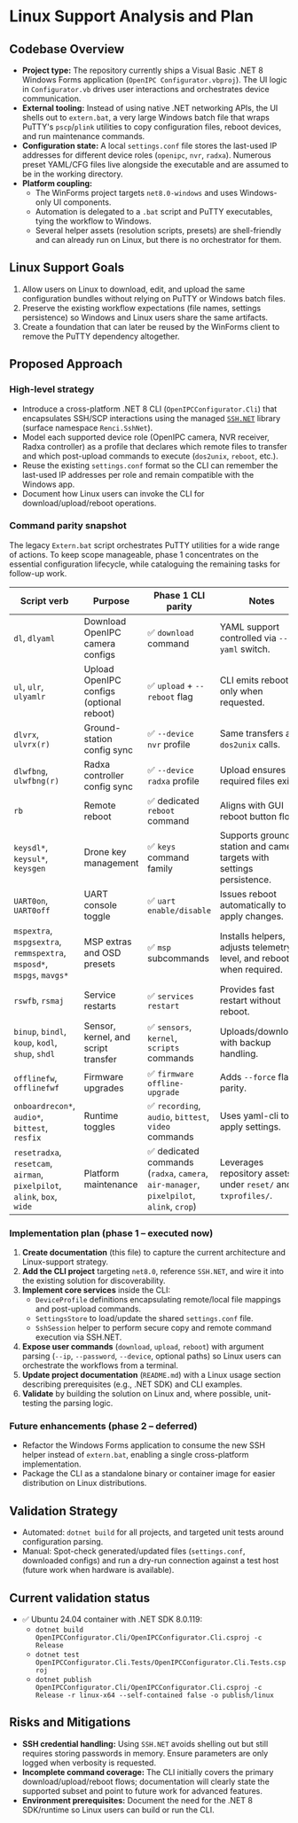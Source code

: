 # Linux Support Analysis and Plan

## Codebase Overview
- **Project type:** The repository currently ships a Visual Basic .NET 8 Windows Forms application (`OpenIPC Configurator.vbproj`). The UI logic in `Configurator.vb` drives user interactions and orchestrates device communication.
- **External tooling:** Instead of using native .NET networking APIs, the UI shells out to `extern.bat`, a very large Windows batch file that wraps PuTTY's `pscp`/`plink` utilities to copy configuration files, reboot devices, and run maintenance commands.
- **Configuration state:** A local `settings.conf` file stores the last-used IP addresses for different device roles (`openipc`, `nvr`, `radxa`). Numerous preset YAML/CFG files live alongside the executable and are assumed to be in the working directory.
- **Platform coupling:**
  - The WinForms project targets `net8.0-windows` and uses Windows-only UI components.
  - Automation is delegated to a `.bat` script and PuTTY executables, tying the workflow to Windows.
  - Several helper assets (resolution scripts, presets) are shell-friendly and can already run on Linux, but there is no orchestrator for them.

## Linux Support Goals
1. Allow users on Linux to download, edit, and upload the same configuration bundles without relying on PuTTY or Windows batch files.
2. Preserve the existing workflow expectations (file names, settings persistence) so Windows and Linux users share the same artifacts.
3. Create a foundation that can later be reused by the WinForms client to remove the PuTTY dependency altogether.

## Proposed Approach
### High-level strategy
- Introduce a cross-platform .NET 8 CLI (`OpenIPCConfigurator.Cli`) that encapsulates SSH/SCP interactions using the managed [`SSH.NET`](https://github.com/sshnet/SSH.NET) library (surface namespace `Renci.SshNet`).
- Model each supported device role (OpenIPC camera, NVR receiver, Radxa controller) as a profile that declares which remote files to transfer and which post-upload commands to execute (`dos2unix`, `reboot`, etc.).
- Reuse the existing `settings.conf` format so the CLI can remember the last-used IP addresses per role and remain compatible with the Windows app.
- Document how Linux users can invoke the CLI for download/upload/reboot operations.

### Command parity snapshot
The legacy `Extern.bat` script orchestrates PuTTY utilities for a wide range of actions. To keep scope manageable, phase 1 concentrates on the essential configuration lifecycle, while cataloguing the remaining tasks for follow-up work.

| Script verb            | Purpose                                              | Phase 1 CLI parity             | Notes |
|------------------------|------------------------------------------------------|-------------------------------|-------|
| `dl`, `dlyaml`         | Download OpenIPC camera configs                      | ✅ `download` command          | YAML support controlled via `--yaml` switch. |
| `ul`, `ulr`, `ulyamlr` | Upload OpenIPC configs (optional reboot)             | ✅ `upload` + `--reboot` flag  | CLI emits reboot only when requested. |
| `dlvrx`, `ulvrx(r)`    | Ground-station config sync                           | ✅ `--device nvr` profile      | Same transfers and `dos2unix` calls. |
| `dlwfbng`, `ulwfbng(r)`| Radxa controller config sync                         | ✅ `--device radxa` profile    | Upload ensures required files exist. |
| `rb`                   | Remote reboot                                        | ✅ dedicated `reboot` command  | Aligns with GUI reboot button flow. |
| `keysdl*`, `keysul*`, `keysgen` | Drone key management | ✅ `keys` command family | Supports ground station and camera targets with settings persistence. |
| `UART0on`, `UART0off` | UART console toggle | ✅ `uart enable/disable` | Issues reboot automatically to apply changes. |
| `mspextra`, `mspgsextra`, `remmspextra`, `msposd*`, `mspgs`, `mavgs*` | MSP extras and OSD presets | ✅ `msp` subcommands | Installs helpers, adjusts telemetry level, and reboots when required. |
| `rswfb`, `rsmaj` | Service restarts | ✅ `services restart` | Provides fast restart without reboot. |
| `binup`, `bindl`, `koup`, `kodl`, `shup`, `shdl` | Sensor, kernel, and script transfer | ✅ `sensors`, `kernel`, `scripts` commands | Uploads/downloads with backup handling. |
| `offlinefw`, `offlinefwf` | Firmware upgrades | ✅ `firmware offline-upgrade` | Adds `--force` flag parity. |
| `onboardrecon*`, `audio*`, `bittest`, `resfix` | Runtime toggles | ✅ `recording`, `audio`, `bittest`, `video` commands | Uses yaml-cli to apply settings. |
| `resetradxa`, `resetcam`, `airman`, `pixelpilot`, `alink`, `box`, `wide` | Platform maintenance | ✅ dedicated commands (`radxa`, `camera`, `air-manager`, `pixelpilot`, `alink`, `crop`) | Leverages repository assets under `reset/` and `txprofiles/`. |

### Implementation plan (phase 1 – executed now)
1. **Create documentation** (this file) to capture the current architecture and Linux-support strategy.
2. **Add the CLI project** targeting `net8.0`, reference `SSH.NET`, and wire it into the existing solution for discoverability.
3. **Implement core services** inside the CLI:
   - `DeviceProfile` definitions encapsulating remote/local file mappings and post-upload commands.
   - `SettingsStore` to load/update the shared `settings.conf` file.
   - `SshSession` helper to perform secure copy and remote command execution via SSH.NET.
4. **Expose user commands** (`download`, `upload`, `reboot`) with argument parsing (`--ip`, `--password`, `--device`, optional paths) so Linux users can orchestrate the workflows from a terminal.
5. **Update project documentation** (`README.md`) with a Linux usage section describing prerequisites (e.g., .NET SDK) and CLI examples.
6. **Validate** by building the solution on Linux and, where possible, unit-testing the parsing logic.

### Future enhancements (phase 2 – deferred)
- Refactor the Windows Forms application to consume the new SSH helper instead of `extern.bat`, enabling a single cross-platform implementation.
- Package the CLI as a standalone binary or container image for easier distribution on Linux distributions.

## Validation Strategy
- Automated: `dotnet build` for all projects, and targeted unit tests around configuration parsing.
- Manual: Spot-check generated/updated files (`settings.conf`, downloaded configs) and run a dry-run connection against a test host (future work when hardware is available).

## Current validation status
- ✅ Ubuntu 24.04 container with .NET SDK 8.0.119:
  - `dotnet build OpenIPCConfigurator.Cli/OpenIPCConfigurator.Cli.csproj -c Release`
  - `dotnet test OpenIPCConfigurator.Cli.Tests/OpenIPCConfigurator.Cli.Tests.csproj`
  - `dotnet publish OpenIPCConfigurator.Cli/OpenIPCConfigurator.Cli.csproj -c Release -r linux-x64 --self-contained false -o publish/linux`

## Risks and Mitigations
- **SSH credential handling:** Using `SSH.NET` avoids shelling out but still requires storing passwords in memory. Ensure parameters are only logged when verbosity is requested.
- **Incomplete command coverage:** The CLI initially covers the primary download/upload/reboot flows; documentation will clearly state the supported subset and point to future work for advanced features.
- **Environment prerequisites:** Document the need for the .NET 8 SDK/runtime so Linux users can build or run the CLI.

